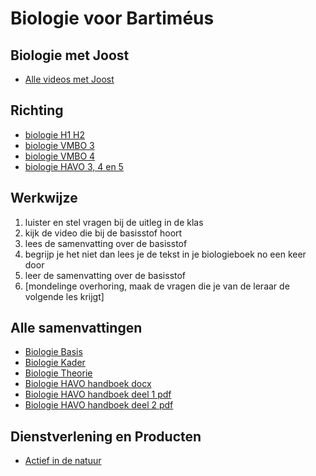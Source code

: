 # Biologie voor Bartiméus

## Biologie met Joost
- [Alle videos met Joost](https://www.biologiemetjoost.nl/alles-om-je-te-helpen-met-biologie)

## Richting
- [biologie H1 H2](biologieH1H2H3.md)
- [biologie VMBO 3](biologievmbo3.md)
- [biologie VMBO 4](biologievmbo4.md)
- [biologie HAVO 3, 4 en 5](biologiehavo.md)

<!--
- [biologie H3](biologieH3.md)
-->

## Werkwijze
1. luister en stel vragen bij de uitleg in de klas
2. kijk de video die bij de basisstof hoort
2. lees de samenvatting over de basisstof
4. begrijp je het niet dan lees je de tekst in je biologieboek no een keer door
5. leer de samenvatting over de basisstof
6. [mondelinge overhoring, maak de vragen die je van de leraar de volgende les krijgt]

## Alle samenvattingen
- [Biologie Basis](samenvattingen/b/OTO_B3B4.pdf)
- [Biologie Kader](samenvattingen/k/SV3K4K.pdf)
- [Biologie Theorie](samenvattingen/tl/SV3T4T.pdf)
- [Biologie HAVO handboek docx](samenvattingen/h/p002-308_BVJ_5e_ed_havo_Zakboek.docx)
- [Biologie HAVO handboek deel 1 pdf](samenvattingen/h/p0001-0178_BVJ_5e_ed_havo_Zakboek.pdf)
- [Biologie HAVO handboek deel 2 pdf](samenvattingen/h/p0179-0320_BVJ_5e_ed_havo_Zakboek.pdf)

## Dienstverlening en Producten
- [Actief in de natuur](actiefindenatuur.md)

